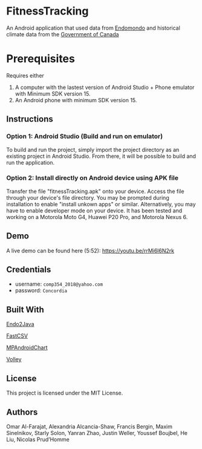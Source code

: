# FitnessTracking

An Android application that used data from [Endomondo](https://www.endomondo.com/) and
historical climate data from the [Government of Canada](http://climate.weather.gc.ca/)

# Prerequisites
Requires either

1. A computer with the lastest version of Android Studio + Phone emulator with Minimum SDK version 15.
2. An Android phone with minimum SDK version 15.

## Instructions

### Option 1: Android Studio (Build and run on emulator)
To build and run the project, simply import the project directory as an existing project in Android Studio. From there, it will be possible to build and run the application.

### Option 2: Install directly on Android device using APK file
Transfer the file "fitnessTracking.apk" onto your device. Access the file through your device's file directory. You may be prompted during installation to enable "install unkown apps" or similar. Alternatively, you may have to enable developer mode on your device. It has been tested and working on a Motorola Moto G4, Huawei P20 Pro, and Motorola Nexus 6.

## Demo
A live demo can be found here (5:52): https://youtu.be/rrMi6l6N2rk

## Credentials

- username: `comp354_2018@yahoo.com`
- password: `Concordia`

## Built With

[Endo2Java](https://github.com/MoOmEeN/endo2java)

[FastCSV](https://github.com/osiegmar/FastCSV)

[MPAndroidChart](https://github.com/PhilJay/MPAndroidChart)

[Volley](https://github.com/google/volley)

## License
This project is licensed under the MIT License.

## Authors
  Omar Al-Farajat, Alexandria Alcancia-Shaw, Francis Bergin,
  Maxim Sinelnikov, Starly Solon, Yanran Zhao, Justin Weller, 
  Youssef Boujbel, He Liu, Nicolas Prud’Homme

